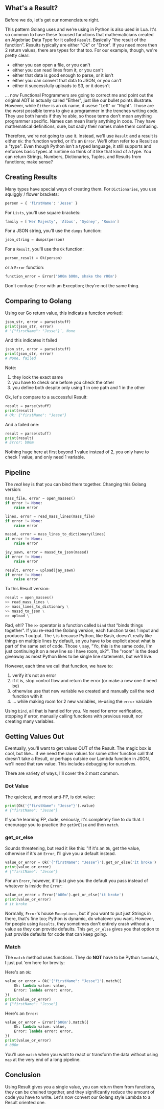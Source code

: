 
## What's a Result?

Before we do, let's get our nomenclature right.

This pattern Golang uses and we're using in Python is also used in Lua. It's so common to have these focused functions that mathematicians created an Algebriac Data Type for it called `Result`. Basically "the result of the function". Results typically are either "Ok" or "Error". If you need more then 2 return values, there are types for that too. For our example, though, we're pretty clear:
- either you can open a file, or you can't
- either you can read lines from it, or you can't
- either that data is good enough to parse, or it isn't
- either you can convert that data to JSON, or you can't
- either it successfully uploads to S3, or it doesn't

... now Functional Programmers are going to correct me and point out the original ADT is actually called "Either", just like our bullet points illustrate. However, while `Either` is an ok name, it usese "Left" or "Right". Those are the worst possible terms to give a programmer in the trenches writing code. They use both hands if they're able, so those terms don't mean anything programmer specific. Names can mean literly anything in code. They have mathematical definitions, sure, but sadly their names make them confusing.

Therefore, we're not going to use it. Instead, we'll use `Result` and a result is either `Ok`: the function workd, or it's an `Error`. We'll often refer to a Result as a "type". Even though Python isn't a typed language, it still supports and enforces basic types at runtime so think of it like that kind of a type. You can return Strings, Numbers, Dictionaries, Tuples, and Results from functions; make sense?

## Creating Results

Many types have special ways of creating them. For `Dictionaries`, you use squiggly / flower brackets:

```python
person = { 'firstName': 'Jesse' }
```

For `Lists`, you'll use square brackets:

```python
family = ['Her Majesty', 'Albus', 'Sydney', 'Rowan']
``` 

For a JSON string, you'll use the `dumps` function:

```python
json_string = dumps(person)
```

For a `Result`, you'll use the `Ok` function:

```python
person_result = Ok(person)
```

or a `Error` function:

```python
function_error = Error('b00m b00m, shake the r00m')
```

Don't confuse `Error` with an Exception; they're not the same thing.

## Comparing to Golang

Using our Go return value, this indicats a function worked:

```python
json_str, error = parse(stuff)
print(json_str, error)
# '{"firstName": "Jesse"}`, None
```

And this indicates it failed

```python
json_str, error = parse(stuff)
print(json_str, error)
# None, failed
```

Note:

1. they look the exact same
2. you have to check one before you check the other
3. you define both despite only using 1 in one path and 1 in the other

Ok, let's compare to a successful Result:

```python
result = parse(stuff)
print(result)
# Ok: {"firstName": "Jesse"}
```

And a failed one:

```python
result = parse(stuff)
print(result)
# Error: b00m
```

Nothing huge here at first beyond 1 value instead of 2, you only have to check 1 value, and only need 1 variable.

## Pipeline

The _real_ key is that you can bind them together. Changing this Golang version:

```python
mass_file, error = open_masses()
if error != None:
    raise error

lines, error = read_mass_lines(mass_file)
if error != None:
    raise error

massd, error = mass_lines_to_dictionary(lines)
if error != None:
    raise error

jay_sawn, error = massd_to_json(massd)
if error != None:
    raise error

result, error = upload(jay_sawn)
if error != None:
    raise error
```

To this Result version:

```python
result = open_masses()
>> read_mass_lines \
>> mass_lines_to_dictionary \
>> massd_to_json \
>> upload \
```

Rad, eh!? The `>>` operator is a function called `bind` that "binds things together". If you re-read the Golang version, each function takes 1 input and produces 1 output. The `\` is because Python, like Bash, doesn't really like things on multiple lines by default, so you have to be explicit about what is part of the same set of code. Those `\` say, "Yo, this is the same code, I'm just continuing it on a new line so I have room, ok?". The "room" is the dead giveaway as most Python likes to be single line statements, but we'll live.

However, each time we call that function, we have to:

1. verify it's not an error
2. if it is, stop control flow and return the error (or make a new one if need be)
3. otherwise use that new variable we created and manually call the next function with it
4. ... while making room for 2 new variables, re-using the `error` variable

Using `bind`, all that is handled for you. No need for error verification, stopping if error, manually calling functions with previous result, nor creating many variables.

## Getting Values Out

Eventually, you'll want to get values OUT of the Result. The magic box is cool, but like... if we need the raw values for some other function call that doesn't take a Result, or perhaps outside our Lambda function in JSON, we'll need that raw value. This includes debugging for ourselves.

There are variety of ways, I'll cover the 2 most common.

### Dot Value

The quickest, and most anti-FP, is dot value:

```python
print(Ok('{"firstName": "Jesse"}').value)
# {"firstName": "Jesse"}
```

If you're learning FP, dude, seriously, it's completely fine to do that. I encourage you to practice the `getOrElse` and then `match`.

### get_or_else

Sounds threatening, but read it like this: "If it's an `Ok`, get the value, otherwise if it's an `Error`, I'll give you a default instead.

```python
value_or_error = Ok('{"firstName": "Jesse"}').get_or_else('it broke')
print(value_or_error)
# {"firstName": "Jesse"}
```

For an `Erorr`, however, it'll just give you the default you pass instead of whatever is inside the `Error`:

```python
value_or_error = Error('b00m').get_or_else('it broke')
print(value_or_error)
# it broke
```

Normally, `Error`'s house `Exceptions`, but if you want to put just Strings in there, that's fine too; Python is dynamic, do whatever you want. However, for people using `Results`, they sometimes don't entirely crash without a value as they can provide defaults. This `get_or_else` gives you that option to just provide defaults for code that can keep going.

### Match

The `match` method uses functions. They do **NOT** have to be Python `lambda`'s, I just put 'em here for brevity:

Here's an `Ok`:

```python
value_or_error = Ok('{"firstName": "Jesse"}').match({
    Ok: lambda value: value,
    Error: lambda error: error,
})
print(value_or_error)
# {"firstName": "Jesse"}
```

Here's an `Error`:
```python
value_or_error = Error('b00m').match({
    Ok: lambda value: value,
    Error: lambda error: error,
})
print(value_or_error)
# b00m
```

You'll use `match` when you want to react or transform the data without using `map` at the very end of a long pipeline.

## Conclusion

Using Result gives you a single value, you can return them from functions, they can be chained together, and they significantly reduce the amount of code you have to write. Let's now convert our Golang style Lambda to a Result oriented one.